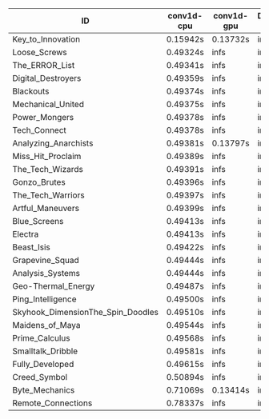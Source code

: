 |ID|conv1d-cpu|conv1d-gpu|DWSPConv2D-gpu|gemm-gpu|avg|
|-|-|-|-|-|-|
|Key_to_Innovation|0.15942s|0.13732s|infs|2.74718s|infs|
|Loose_Screws|0.49324s|infs|infs|4.62118s|infs|
|The_ERROR_List|0.49341s|infs|infs|4.63688s|infs|
|Digital_Destroyers|0.49359s|infs|infs|4.61622s|infs|
|Blackouts|0.49374s|infs|infs|4.62754s|infs|
|Mechanical_United|0.49375s|infs|infs|4.64526s|infs|
|Power_Mongers|0.49378s|infs|infs|4.65020s|infs|
|Tech_Connect|0.49378s|infs|infs|4.64918s|infs|
|Analyzing_Anarchists|0.49381s|0.13797s|infs|4.61855s|infs|
|Miss_Hit_Proclaim|0.49389s|infs|infs|4.62389s|infs|
|The_Tech_Wizards|0.49391s|infs|infs|4.64505s|infs|
|Gonzo_Brutes|0.49396s|infs|infs|4.62555s|infs|
|The_Tech_Warriors|0.49397s|infs|infs|4.63400s|infs|
|Artful_Maneuvers|0.49399s|infs|infs|4.62518s|infs|
|Blue_Screens|0.49413s|infs|infs|4.64819s|infs|
|Electra|0.49413s|infs|infs|4.64234s|infs|
|Beast_Isis|0.49422s|infs|infs|4.64479s|infs|
|Grapevine_Squad|0.49444s|infs|infs|4.61968s|infs|
|Analysis_Systems|0.49444s|infs|infs|4.62310s|infs|
|Geo-Thermal_Energy|0.49487s|infs|infs|4.80655s|infs|
|Ping_Intelligence|0.49500s|infs|infs|4.63250s|infs|
|Skyhook_DimensionThe_Spin_Doodles|0.49510s|infs|infs|4.63742s|infs|
|Maidens_of_Maya|0.49544s|infs|infs|4.65421s|infs|
|Prime_Calculus|0.49568s|infs|infs|4.64641s|infs|
|Smalltalk_Dribble|0.49581s|infs|infs|4.60784s|infs|
|Fully_Developed|0.49615s|infs|infs|4.64030s|infs|
|Creed_Symbol|0.50894s|infs|infs|4.59734s|infs|
|Byte_Mechanics|0.71069s|0.13414s|infs|4.62301s|infs|
|Remote_Connections|0.78337s|infs|infs|4.61521s|infs|
